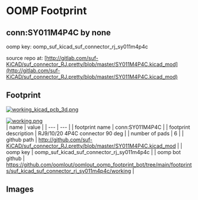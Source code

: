# OOMP Footprint  
## conn:SY011M4P4C  by none  
  
oomp key: oomp_suf_kicad_suf_connector_rj_sy011m4p4c  
  
source repo at: [http://gitlab.com/suf-KiCAD/suf_connector_RJ.pretty/blob/master/SY011M4P4C.kicad_mod](http://gitlab.com/suf-KiCAD/suf_connector_RJ.pretty/blob/master/SY011M4P4C.kicad_mod)  
## Footprint  
  
[![working_kicad_pcb_3d.png](working_kicad_pcb_3d_600.png)](working_kicad_pcb_3d.png)  
  
[![working.png](working_600.png)](working.png)  
| name | value | 
| --- | --- | 
| footprint name | conn:SY011M4P4C | 
| footprint description | RJ9/10/20 4P4C connector 90 deg | 
| number of pads | 6 | 
| github path | http://github.com/suf-KiCAD/suf_connector_RJ.pretty/blob/master/SY011M4P4C.kicad_mod | 
| oomp key | oomp_suf_kicad_suf_connector_rj_sy011m4p4c | 
| oomp bot github | https://github.com/oomlout/oomlout_oomp_footprint_bot/tree/main/footprints/suf_kicad_suf_connector_rj_sy011m4p4c/working | 
## Images  
